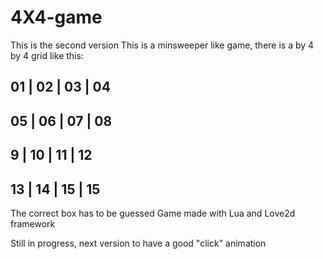 # 4X4-game
This is the second version
This is a minsweeper like game, there is a by 4 by 4 grid like this:

01 | 02 | 03 | 04
-----------------
05 | 06 | 07 | 08
-----------------
9 | 10 | 11 | 12
-----------------
13 | 14 | 15 | 15
-----------------
The correct box has to be guessed
Game made with Lua and Love2d framework

Still in progress, next version to have a good "click" animation
